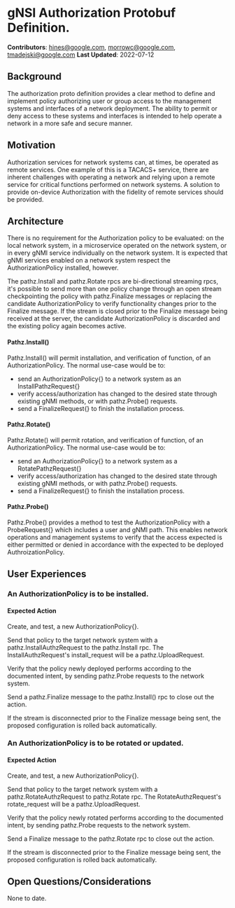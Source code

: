 # gNSI Authorization Protobuf Definition.
**Contributors**: hines@google.com, morrowc@google.com, tmadejski@google.com
**Last Updated**: 2022-07-12

## Background

The authorization proto definition provides a clear method to define
and implement policy authorizing user or group access to the management
systems and interfaces of a network deployment. The ability to permit
or deny access to these systems and interfaces is intended to help
operate a network in a more safe and secure manner.

## Motivation

Authorization services for network systems can, at times, be operated
as remote services. One example of this is a TACACS+ service, there are
inherent challenges with operating a network and relying upon a remote
service for critical functions performed on network systems. A solution
to provide on-device Authorization with the fidelity of remote services
should be provided.

## Architecture

There is no requirement for the Authorization policy to be evaluated:
on the local network system, in a microservice operated on the network
system, or in every gNMI service individually on the network system.
It is expected that gNMI services enabled on a network system respect
the AuthorizationPolicy installed, however.

The pathz.Install and pathz.Rotate rpcs are bi-directional streaming
rpcs, it's possible to send more than one policy change through an
open stream checkpointing the policy with pathz.Finalize messages or
replacing the candidate AuthorizationPolicy to verify functionality
changes prior to the Finalize message. If the stream is closed prior
to the Finalize message being received at the server, the candidate
AuthorizationPolicy is discarded and the existing policy again becomes
active.

#### Pathz.Install()

Pathz.Install() will permit installation, and verification of function,
of an AuthorizationPolicy. The normal use-case would be to:

* send an AuthorizationPolicy{} to a network system as an
InstallPathzRequest{}
* verify access/authorization has changed to the desired state
through existing gNMI methods, or with pathz.Probe() requests.
* send a FinalizeRequest{} to finish the installation process.

#### Pathz.Rotate()

Pathz.Rotate() will permit rotation, and verification of function,
of an AuthorizationPolicy. The normal use-case would be to:

* send an AuthorizationPolicy{} to a network system as a
RotatePathzRequest{}
* verify access/authorization has changed to the desired state
through existing gNMI methods, or with pathz.Probe() requests.
* send a FinalizeRequest{} to finish the installation process.

#### Pathz.Probe()

Pathz.Probe() provides a method to test the AuthorizationPolicy
with a ProbeRequest{} which includes a user and gNMI path. This
enables network operations and management systems to verify that
the access expected is either permitted or denied in accordance
with the expected to be deployed AuthroizationPolicy.

## User Experiences

### An AuthorizationPolicy is to be installed.

#### Expected Action

Create, and test, a new AuthorizationPolicy{}.

Send that policy to the target network system with a
pathz.InstallAuthzRequest to the pathz.Install rpc. The
InstallAuthzRequest's install_request will be a pathz.UploadRequest.

Verify that the policy newly deployed performs according to the documented
intent, by sending pathz.Probe requests to the network system.

Send a pathz.Finalize message to the pathz.Install() rpc to close
out the action.

If the stream is disconnected prior to the Finalize message being
sent, the proposed configuration is rolled back automatically.

### An AuthorizationPolicy is to be rotated or updated.

#### Expected Action

Create, and test, a new AuthorizationPolicy{}.

Send that policy to the target network system with a
pathz.RotateAuthzRequest to pathz.Rotate rpc. The
RotateAuthzRequest's rotate_request will be a pathz.UploadRequest.

Verify that the policy newly rotated performs according to the documented
intent, by sending pathz.Probe requests to the network system.

Send a Finalize message to the pathz.Rotate rpc to close
out the action.

If the stream is disconnected prior to the Finalize message being
sent, the proposed configuration is rolled back automatically.

## Open Questions/Considerations

None to date.
